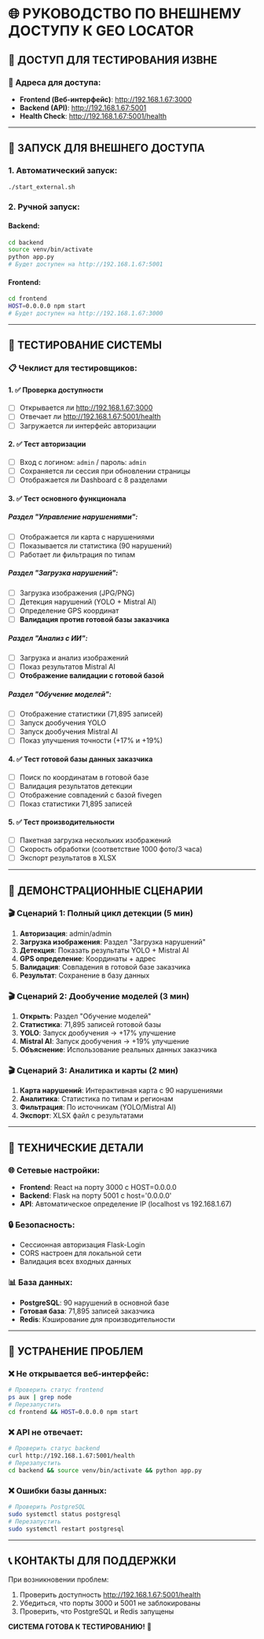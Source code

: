 # 🌐 РУКОВОДСТВО ПО ВНЕШНЕМУ ДОСТУПУ К GEO LOCATOR

## 🎯 **ДОСТУП ДЛЯ ТЕСТИРОВАНИЯ ИЗВНЕ**

### **📱 Адреса для доступа:**
- **Frontend (Веб-интерфейс)**: http://192.168.1.67:3000
- **Backend (API)**: http://192.168.1.67:5001
- **Health Check**: http://192.168.1.67:5001/health

---

## 🚀 **ЗАПУСК ДЛЯ ВНЕШНЕГО ДОСТУПА**

### **1. Автоматический запуск:**
```bash
./start_external.sh
```

### **2. Ручной запуск:**

#### **Backend:**
```bash
cd backend
source venv/bin/activate
python app.py
# Будет доступен на http://192.168.1.67:5001
```

#### **Frontend:**
```bash
cd frontend
HOST=0.0.0.0 npm start
# Будет доступен на http://192.168.1.67:3000
```

---

## 🧪 **ТЕСТИРОВАНИЕ СИСТЕМЫ**

### **📋 Чеклист для тестировщиков:**

#### **1. ✅ Проверка доступности**
- [ ] Открывается ли http://192.168.1.67:3000
- [ ] Отвечает ли http://192.168.1.67:5001/health
- [ ] Загружается ли интерфейс авторизации

#### **2. ✅ Тест авторизации**
- [ ] Вход с логином: `admin` / пароль: `admin`
- [ ] Сохраняется ли сессия при обновлении страницы
- [ ] Отображается ли Dashboard с 8 разделами

#### **3. ✅ Тест основного функционала**

##### **Раздел "Управление нарушениями":**
- [ ] Отображается ли карта с нарушениями
- [ ] Показывается ли статистика (90 нарушений)
- [ ] Работает ли фильтрация по типам

##### **Раздел "Загрузка нарушений":**
- [ ] Загрузка изображения (JPG/PNG)
- [ ] Детекция нарушений (YOLO + Mistral AI)
- [ ] Определение GPS координат
- [ ] **Валидация против готовой базы заказчика**

##### **Раздел "Анализ с ИИ":**
- [ ] Загрузка и анализ изображений
- [ ] Показ результатов Mistral AI
- [ ] **Отображение валидации с готовой базой**

##### **Раздел "Обучение моделей":**
- [ ] Отображение статистики (71,895 записей)
- [ ] Запуск дообучения YOLO
- [ ] Запуск дообучения Mistral AI
- [ ] Показ улучшения точности (+17% и +19%)

#### **4. ✅ Тест готовой базы данных заказчика**
- [ ] Поиск по координатам в готовой базе
- [ ] Валидация результатов детекции
- [ ] Отображение совпадений с базой fivegen
- [ ] Показ статистики 71,895 записей

#### **5. ✅ Тест производительности**
- [ ] Пакетная загрузка нескольких изображений
- [ ] Скорость обработки (соответствие 1000 фото/3 часа)
- [ ] Экспорт результатов в XLSX

---

## 🎯 **ДЕМОНСТРАЦИОННЫЕ СЦЕНАРИИ**

### **🎬 Сценарий 1: Полный цикл детекции (5 мин)**

1. **Авторизация**: admin/admin
2. **Загрузка изображения**: Раздел "Загрузка нарушений"
3. **Детекция**: Показать результаты YOLO + Mistral AI
4. **GPS определение**: Координаты + адрес
5. **Валидация**: Совпадения в готовой базе заказчика
6. **Результат**: Сохранение в базу данных

### **🎬 Сценарий 2: Дообучение моделей (3 мин)**

1. **Открыть**: Раздел "Обучение моделей"
2. **Статистика**: 71,895 записей готовой базы
3. **YOLO**: Запуск дообучения → +17% улучшение
4. **Mistral AI**: Запуск дообучения → +19% улучшение
5. **Объяснение**: Использование реальных данных заказчика

### **🎬 Сценарий 3: Аналитика и карты (2 мин)**

1. **Карта нарушений**: Интерактивная карта с 90 нарушениями
2. **Аналитика**: Статистика по типам и регионам
3. **Фильтрация**: По источникам (YOLO/Mistral AI)
4. **Экспорт**: XLSX файл с результатами

---

## 🔧 **ТЕХНИЧЕСКИЕ ДЕТАЛИ**

### **🌐 Сетевые настройки:**
- **Frontend**: React на порту 3000 с HOST=0.0.0.0
- **Backend**: Flask на порту 5001 с host='0.0.0.0'
- **API**: Автоматическое определение IP (localhost vs 192.168.1.67)

### **🔒 Безопасность:**
- Сессионная авторизация Flask-Login
- CORS настроен для локальной сети
- Валидация всех входных данных

### **📊 База данных:**
- **PostgreSQL**: 90 нарушений в основной базе
- **Готовая база**: 71,895 записей заказчика
- **Redis**: Кэширование для производительности

---

## 🚨 **УСТРАНЕНИЕ ПРОБЛЕМ**

### **❌ Не открывается веб-интерфейс:**
```bash
# Проверить статус frontend
ps aux | grep node
# Перезапустить
cd frontend && HOST=0.0.0.0 npm start
```

### **❌ API не отвечает:**
```bash
# Проверить статус backend
curl http://192.168.1.67:5001/health
# Перезапустить
cd backend && source venv/bin/activate && python app.py
```

### **❌ Ошибки базы данных:**
```bash
# Проверить PostgreSQL
sudo systemctl status postgresql
# Перезапустить
sudo systemctl restart postgresql
```

---

## 📞 **КОНТАКТЫ ДЛЯ ПОДДЕРЖКИ**

При возникновении проблем:
1. Проверить доступность http://192.168.1.67:5001/health
2. Убедиться, что порты 3000 и 5001 не заблокированы
3. Проверить, что PostgreSQL и Redis запущены

**СИСТЕМА ГОТОВА К ТЕСТИРОВАНИЮ!** 🎉
